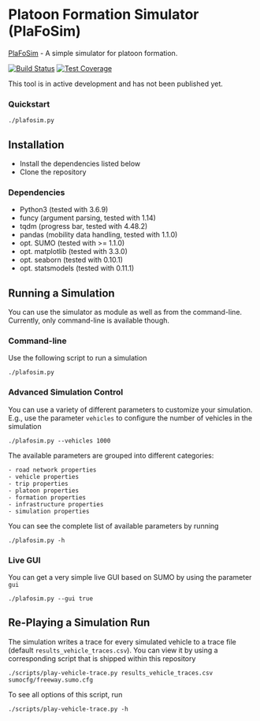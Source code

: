 # Platoon Formation Simulator (PlaFoSim)

[PlaFoSim](https://www.plafosim.de) - A simple simulator for platoon formation.

[![Build Status](https://drone.tkn.tu-berlin.de/api/badges/CCS/plafosim/status.svg)](https://drone.tkn.tu-berlin.de/CCS/plafosim)
[![Test Coverage](https://plafosim.de/coverage/coverage.svg)](https://drone.tkn.tu-berlin.de/CCS/plafosim)

This tool is in active development and has not been published yet.

### Quickstart

```./plafosim.py```

## Installation

- Install the dependencies listed below
- Clone the repository

### Dependencies

- Python3 (tested with 3.6.9)
- funcy (argument parsing, tested with 1.14)
- tqdm (progress bar, tested with 4.48.2)
- pandas (mobility data handling, tested with 1.1.0)
- opt. SUMO (tested with >= 1.1.0)
- opt. matplotlib (tested with 3.3.0)
- opt. seaborn (tested with 0.10.1)
- opt. statsmodels (tested with 0.11.1)

## Running a Simulation

You can use the simulator as module as well as from the command-line.
Currently, only command-line is available though.

### Command-line

Use the following script to run a simulation

```./plafosim.py```

### Advanced Simulation Control

You can use a variety of different parameters to customize your simulation.
E.g., use the parameter `vehicles` to configure the number of vehicles in the simulation

```./plafosim.py --vehicles 1000```

The available parameters are grouped into different categories:

```
- road network properties
- vehicle properties
- trip properties
- platoon properties
- formation properties
- infrastructure properties
- simulation properties
```

You can see the complete list of available parameters by running

```./plafosim.py -h```

### Live GUI

You can get a very simple live GUI based on SUMO by using the parameter `gui`

```./plafosim.py --gui true```

## Re-Playing a Simulation Run

The simulation writes a trace for every simulated vehicle to a trace file (default `results_vehicle_traces.csv`).
You can view it by using a corresponding script that is shipped within this repository

```./scripts/play-vehicle-trace.py results_vehicle_traces.csv sumocfg/freeway.sumo.cfg```

To see all options of this script, run

```./scripts/play-vehicle-trace.py -h```
